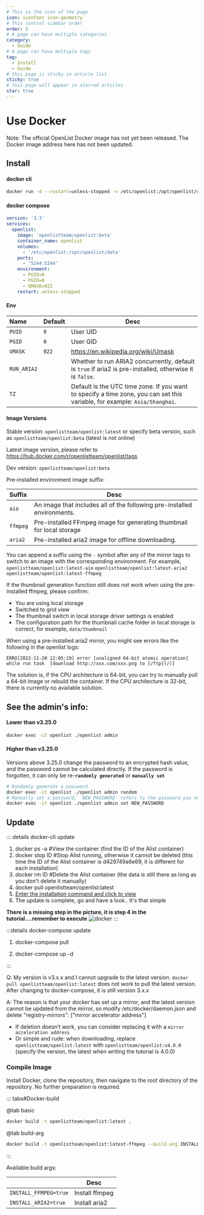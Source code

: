 ```yaml
---
# This is the icon of the page
icon: iconfont icon-geometry
# This control sidebar order
order: 5
# A page can have multiple categories
category:
  - Guide
# A page can have multiple tags
tag:
  - Install
  - Guide
# this page is sticky in article list
sticky: true
# this page will appear in starred articles
star: true
---
```


# Use Docker

Note: The official OpenList Docker image has not yet been released. The Docker image address here has not been updated.

## Install

#### **docker cli**

```bash
docker run -d --restart=unless-stopped -v /etc/openlist:/opt/openlist/data -p 5244:5244 -e PUID=0 -e PGID=0 -e UMASK=022 --name="openlist" openlistteam/openlist:latest
```

#### **docker compose**

```yaml
version: '3.3'
services:
  openlist:
    image: 'openlistteam/openlist:beta'
    container_name: openlist
    volumes:
      - '/etc/openlist:/opt/openlist/data'
    ports:
      - '5244:5244'
    environment:
      - PUID=0
      - PGID=0
      - UMASK=022
    restart: unless-stopped
```

#### **Env**

| Name        | Default | Desc                                                                                                                       |
|:------------|:--------|----------------------------------------------------------------------------------------------------------------------------|
| `PUID`      | `0`     | User UID                                                                                                                   |
| `PGID`      | `0`     | User GID                                                                                                                   |
| `UMASK`     | `022`   | https://en.wikipedia.org/wiki/Umask                                                                                        |
| `RUN_ARIA2` |         | Whether to run ARIA2 concurrently, default is `true` if aria2 is pre-installed, otherwise it is `false`.                   |
| `TZ`        |         | Default is the UTC time zone. If you want to specify a time zone, you can set this variable, for example: `Asia/Shanghai`. |

#### **Image Versions**

Stable version: `openlistteam/openlist:latest` or specify beta version, such as `openlistteam/openlist:beta` (latest is not online)

Latest image version, please refer to https://hub.docker.com/r/openlistteam/openlist/tags

Dev version: `openlistteam/openlist:beta`

Pre-installed environment image suffix:

| Suffix   | Desc                                                                    |
|:---------|-------------------------------------------------------------------------|
| `aio`    | An image that includes all of the following pre-installed environments. |
| `ffmpeg` | Pre-installed FFmpeg image for generating thumbnail for local storage   |
| `aria2`  | Pre-installed aria2 image for offline downloading.                      |

You can append a suffix using the `-` symbol after any of the mirror tags to switch to an image with the corresponding environment. For example, `openlistteam/openlist:latest-aio` `openlistteam/openlist:latest-aria2` `openlistteam/openlist:latest-ffmpeg`

If the thumbnail generation function still does not work when using the pre-installed ffmpeg, please confirm:

+ You are using local storage
+ Switched to grid view
+ The thumbnail switch in local storage driver settings is enabled
+ The configuration path for the thumbnail cache folder in local storage is correct, for example, `data/thumbnail`

When using a pre-installed aria2 mirror, you might see errors like the following in the openlist logs:

```
ERRO[2022-11-20 12:05:19] error [unaligned 64-bit atomic operation] while run task  [download http://xxx.com/xxx.png to [/ftp](/)]
```

The solution is, if the CPU architecture is 64-bit, you can try to manually pull a 64-bit image or rebuild the container. If the CPU architecture is 32-bit, there is currently no available solution.

## See the admin's info:

#### Lower than v3.25.0

```bash
docker exec -it openlist ./openlist admin
```

#### Higher than v3.25.0

Versions above 3.25.0 change the password to an encrypted hash value, and the password cannot be calculated directly. If the password is forgotten, it can only be re-**`randomly generated`** or **`manually set`**

```bash
# Randomly generate a password
docker exec -it openlist ./openlist admin random
# Manually set a password, `NEW_PASSWORD` refers to the password you need to set
docker exec -it openlist ./openlist admin set NEW_PASSWORD
```

## **Update**
::: details docker-cli update
1. docker ps -a #View the container (find the ID of the Alist container)
2. docker stop ID #Stop Alist running, otherwise it cannot be deleted (this time the ID of the Alist container is d429749a6e69, it is different for each installation)
3. docker rm ID #Delete the Alist container (the data is still there as long as you don't delete it manually)
4. docker pull openlistteam/openlist:latest
5. [Enter the installation command and click to view](#docker-cli)
6. The update is complete, go and have a look.. It's that simple

**There is a missing step in the picture, it is step 4 in the tutorial....remember to execute**
![docker](/img/faq/updocker.png)
:::

:::details docker-compose update
1. docker-compose pull

2. docker-compose up -d

:::

Q: My version is v3.x.x and I cannot upgrade to the latest version. `docker pull openlistteam/openlist:latest` does not work to pull the latest version. After changing to docker-compose, it is still version 3.x.x

A: The reason is that your docker has set up a mirror, and the latest version cannot be updated from the mirror, so modify /etc/docker/daemon.json and delete "registry-mirrors": ["mirror accelerator address"]

- If deletion doesn’t work, you can consider replacing it with a `mirror acceleration address`
- Or simple and rude: when downloading, replace `openlistteam/openlist:latest` with `openlistteam/openlist:v4.0.0` (specify the version, the latest when writing the tutorial is 4.0.0)

### **Compile Image**

Install Docker, clone the repository, then navigate to the root directory of the repository. No further preparation is required.

::: tabs#Docker-build

@tab basic

```bash
docker build -t openlistteam/openlist:latest .
```

@tab build-arg

```bash
docker build -t openlistteam/openlist:latest-ffmpeg --build-arg INSTALL_FFMPEG=true .
```

:::


Available build args:

|                       | Desc           |
|:----------------------|----------------|
| `INSTALL_FFMPEG=true` | Install ffmpeg |
| `INSTALL_ARIA2=true`  | Install aria2  |
